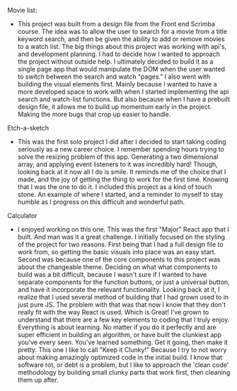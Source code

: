 Movie list:

- This project was built from a design file from the Front end Scrimba course.
  The idea was to allow the user to search for a movie from a title keyword search, and then be given the ability to add or remove movies to a watch list.
  The big things about this project was working with api's, and development planning. I had to decide how I wanted to approach the project without outside help.
  I ultimately decided to build it as a single page app that would manipulate the DOM when the user wanted to switch between the search and watch "pages."
  I also went with building the visual elements first. Mainly because I wanted to have a more developed space to work with when I started implementing the api search and watch-list functions. But also because when I have a prebuilt design file, it allows me to build up momentum early in the project. Making the more bugs that crop up easier to handle.

Etch-a-sketch

- This was the first solo project I did after I decided to start taking coding seriously as a new career choice.
  I remember spending hours trying to solve the resizing problem of this app. Generating a two dimensional array, and applying event listeners to it was incredibly hard!
  Though, looking back at it now all I do is smile. It reminds me of the choice that I made, and the joy of getting the thing to work for the first time. Knowing that I was the one to do it.
  I included this project as a kind of touch stone. An example of where I started, and a reminder to myself to stay humble as I progress on this difficult and wonderful path.

Calculator

- I enjoyed working on this one. This was the first "Major" React app that I built. And man was it a great challenge.
  I initially focused on the styling of the project for two reasons. First being that I had a full design file to work from, so getting the basic visuals into place was an easy start. Second was because one of the core components to this project was about the changeable theme.
  Deciding on what what components to build was a bit difficult, because I wasn't sure if I wanted to have separate components for the function buttons, or just a universal button, and have it incorporate the relevant functionality.
  Looking back at it, I realize that I used several method of building that I had grown used to in just pure JS. The problem with that was that now I know that they don't really fit with the way React is used. Which is Great!
  I've grown to understand that there are a few key elements to coding that I truly enjoy.
  Everything is about learning. No matter if you do it perfectly and are super efficient in building an algorithm, or have built the clunkiest app you've every seen. You've learned something.
  Get it going, then make it pretty. This one I like to call "Keep it Clunky!" Because I try to not worry about making amazingly optimized code in the initial build. I know that software rot, or debt is a problem, but I like to approach the 'clean code' methodology by building small clunky parts that work first, then cleaning them up after.
